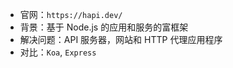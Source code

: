 - 官网：`https://hapi.dev/`
- 背景：基于 Node.js 的应用和服务的富框架
- 解决问题：API 服务器，网站和 HTTP 代理应用程序
- 对比：`Koa`, `Express`